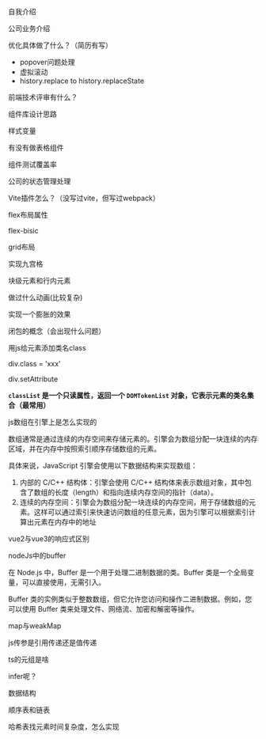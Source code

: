 自我介绍

公司业务介绍

优化具体做了什么？（简历有写）

* popover问题处理
* 虚拟滚动
* history.replace to history.replaceState

前端技术评审有什么？

组件库设计思路

样式变量

有没有做表格组件

组件测试覆盖率

公司的状态管理处理

Vite插件怎么？（没写过vite，但写过webpack）

flex布局属性

flex-bisic

grid布局

实现九宫格

块级元素和行内元素

做过什么动画(比较复杂)

实现一个膨胀的效果

闭包的概念（会出现什么问题）

用js给元素添加类名class

div.class = 'xxx'

div.setAttribute

**`classList` 是一个只读属性，返回一个 `DOMTokenList` 对象，它表示元素的类名集合（最常用）**

js数组在引擎上是怎么实现的

数组通常是通过连续的内存空间来存储元素的。引擎会为数组分配一块连续的内存区域，并在内存中按照索引顺序存储数组的元素。

具体来说，JavaScript 引擎会使用以下数据结构来实现数组：

1. 内部的 C/C++ 结构体：引擎会使用 C/C++ 结构体来表示数组对象，其中包含了数组的长度（length）和指向连续内存空间的指针（data）。
2. 连续的内存空间：引擎会为数组分配一块连续的内存空间，用于存储数组的元素。这样可以通过索引来快速访问数组的任意元素，因为引擎可以根据索引计算出元素在内存中的地址

vue2与vue3的响应式区别

nodeJs中的buffer

在 Node.js 中，Buffer 是一个用于处理二进制数据的类。Buffer 类是一个全局变量，可以直接使用，无需引入。

Buffer 类的实例类似于整数数组，但它允许您访问和操作二进制数据。例如，您可以使用 Buffer 类来处理文件、网络流、加密和解密等操作。

map与weakMap

js传参是引用传递还是值传递

ts的元组是啥

infer呢？

数据结构

顺序表和链表

哈希表找元素时间复杂度，怎么实现
